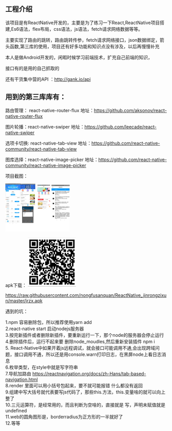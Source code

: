 ## 工程介绍 

该项目是有ReactNative开发的，主要是为了练习一下React,ReactNative项目搭建,Es6语法，flex布局，css语法，js语法，fetch请求网络数据等等。

主要实现了路由的跳转，路由跳转传参，fetch请求网络接口，json数据绑定，箭头函数,第三库的使用，项目还有好多功能和知识点没有涉及，以后再慢慢补充

本人是做Android开发的，闲暇时候学习前端技术，扩充自己前端的知识，

接口有的是用的自己抓取的

还有干货集中营的API ：http://gank.io/api

## 用到的第三库库有：

路由管理： react-native-router-flux  地址：https://github.com/aksonov/react-native-router-flux

图片轮播：react-native-swiper    地址：https://github.com/leecade/react-native-swiper

选项卡切换: react-native-tab-view  地址：https://github.com/react-native-community/react-native-tab-view

图库选择：react-native-image-picker 地址：https://github.com/react-native-community/react-native-image-picker

项目截图：

<img src="https://github.com/nongfusanquan/ReactNative_jinrongzixun/blob/master/images/jinrongzixun.png" style="zoom: 25%;" />

apk下载：
<img src="https://github.com/nongfusanquan/ReactNative_jinrongzixun/blob/master/images/erweima.png" style="zoom: 25%;" />

https://raw.githubusercontent.com/nongfusanquan/ReactNative_jinrongzixun/master/jrzx.apk

遇到的坑：

1.npm 容易删除包，所以推荐使用yarn  add <br>
2.react-native  start 启动nodejs服务器<br>
3.按完新插件或者删除新插件，要重新运行一下，那个node的服务器会停止运行<br>
4.删除插件后，运行不起来要 删除node_moudles,然后重新安装插件 npm i<br>
5.  React-Native中如果开着js远程调试，就会接口可能调用不通,会出现跨域问题，接口调用不通，所以还是用console.warn打印日志，在黑屏node上看日志消息<br>
6.枚举类型，在style中就是写字符串<br>
7.导航加路由  https://reactnavigation.org/docs/zh-Hans/tab-based-navigation.html<br>
8.render 里面可以用小括号包起来，要不就可能报错 什么都没有返回<br>
9.组建中写大括号就代表要写js代码了，那些this.方法，this.变量啥的就可以向上整了<br>
10.三元运算符，是经常用的，而且判断为空啥的，直接就是 写，声明未赋值就是undefined<br>
11.web的圆角图形是，borderradius为正方形的一半就好了<br>
12.等等

